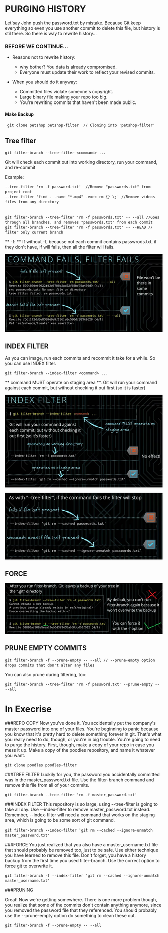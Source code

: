 # PURGING HISTORY

Let'say John push the password.txt by mistake. Because Git keep everything so even you use another commit to delete this file, but history is stil there.
So there is way to rewrite history...

### BEFORE WE CONTINUE...

* Reasons not to rewrite history:
	* why bother? You data is already compromised.
	* Everyone must update their work to reflect your revised commits.
	
* When you should do it anyway:
	* Committed files violate someone's copyright.
	* Large binary file making your repo too big.
	* You're rewriting commits that haven't been made public.
	

#### Make Backup

     git clone petshop petshop-filter  // Cloning into 'petshop-filter'
	 
## Tree filter

	git filter-branch --tree-filter <command> ...
	
Git will check each commit out into working directory, run your command, and re-commit

Example:

	--tree-filter 'rm -f password.txt'  //Remove "passwords.txt" from project root
	--tree-filter 'find . -name "*.mp4" -exec rm {} \;' //Remove videos files from any directory
	

	git filter-branch --tree-filter 'rm -f passwords.txt' -- --all //Goes through all branches, and removes "passwords.txt" from each commit
	git filter-branch --tree-filter 'rm -f passwords.txt' -- --HEAD // filter only current branch
	
** -f: ** If without -f, because not each commit contains passwrods.txt, if they don't have, if will fails, then all the filter will fails.

![](./images/1.png)

## INDEX FILTER

As you can image, run each commits and recommit it take for a while. So you can use INDEX filter.

	git filter-branch --index-filter <command> ...
	
** command MUST operate on staging area **.
Git will run your command against each commit, but without checking it out first (so it is faster)

![](./images/2.png)

![](./images/3.png)

## FORCE

![](./images/4.png)

## PRUNE EMPTY COMMITS

	git filter-branch -f --prune-empty -- --all // --prune-empty option drops commits that don't alter any files
	
You can also prune during filtering, too:

	git filter-branch --tree-filter 'rm -f password.txt' --prune-empty -- --all
	
# In Execrise

###REPO COPY
Now you've done it. You accidentally put the company's master password into one of your files. You're beginning to panic because you know that it's pretty hard to delete something forever in git. That's what you really need to do, though, or you're in big trouble. You're going to need to purge the history. First, though, make a copy of your repo in case you mess it up. Make a copy of the poodles repository, and name it whatever you want.

	git clone poodles poodles-filter
	
###TREE FILTER
Luckily for you, the password you accidentally committed was in the master_password.txt file. Use the filter-branch command and remove this file from all of your commits.

	git filter-branch --tree-filter 'rm -f master_password.txt' 
	
###INDEX FILTER
This repository is so large, using --tree-filter is going to take all day. Use --index-filter to remove master_password.txt instead. Remember, --index-filter will need a command that works on the staging area, which is going to be some sort of git command.

	git filter-branch --index-filter 'git rm --cached --ignore-unmatch master_password.txt'
	
###FORCE
You just realized that you also have a master_username.txt file that should probably be removed too, just to be safe. Use either technique you have learned to remove this file. Don't forget, you have a history backup from the first time you used filter-branch. Use the correct option to force git to overwrite it.

	git filter-branch -f --index-filter 'git rm --cached --ignore-unmatch master_username.txt'
	
###PRUNING

Great! Now we're getting somewhere. There is one more problem though, you realize that some of the commits don't contain anything anymore, since you removed the password file that they referenced. You should probably use the --prune-empty option do something to clean these out.
	
	git filter-branch -f --prune-empty -- --all
	
